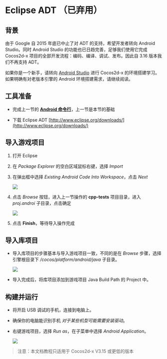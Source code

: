 # Eclipse ADT （已弃用）

## 背景

由于 Google 自 2015 年底已中止了对 ADT 的支持，希望开发者转向 Android Studio。同时 Android Studio 的功能也已日趋完善，足够我们使用它完成 Cocos2d-x 项目的全部开发流程：编码、编译、调试、发布。因此自 3.16 版本我们不再支持 ADT。

如果你是一个新手，请转向 [Android Studio](Android-Studio.md) 进行 Cocos2d-x 的环境搭建学习。如果明确有对老版本引擎的 Android 环境搭建需求，请继续阅读。

## 工具准备

* 完成上一节的 **[Android 命令行](Android-terminal/index.html)**，上一节是本节的基础

* 下载 Eclipse ADT [http://www.eclipse.org/downloads/](http://www.eclipse.org/downloads/)

## 导入游戏项目

1. 打开 Eclipse

1. 在 _Package Explorer_ 的空白区域鼠标右键，选择 _Import_

1. 在弹出框中选择 _Existing Android Code Into Workspace_，点击 _Next_

    ![](../../en/installation/Android-Eclipse-img/image2.png)

1. 点击 _Browse_ 按钮，进入上一节操作的 __cpp-tests__ 项目目录，进入 _proj.androi_ 子目录，点击确定

    ![](../../en/installation/Android-Eclipse-img/image3.png)

1. 点击 __Finish__，等待导入操作完成

## 导入库项目

* 导入库项目的步骤基本与导入游戏项目一致，不同的是在 _Browse_ 步骤，选择引擎根目录下 _/cocos/platform/android/java_ 子目录。

    ![](../../en/installation/Android-Eclipse-img/image5.png)

* 导入完成后，将库项目添加到游戏项目 Java Build Path 的 Project 中。

## 构建并运行

* 将开启 USB 调试的手机，连接到电脑上。

* 确保你的电脑能识别手机 _对于某些机型可能需要安装驱动_。

* 右键游戏项目，选择 _Run as_，在子菜单中选择 _Android Application_。

    ![](../../en/installation/Android-Eclipse-img/image6.png)

> 注意：本文档教程只适用于 Cocos2d-x V3.15 或更低的版本
